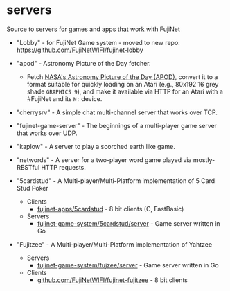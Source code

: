 # servers
Source to servers for games and apps that work with FujiNet

- "Lobby" - for FujiNet Game system - moved to new repo: https://github.com/FujiNetWIFI/fujinet-lobby

- "apod" - Astronomy Picture of the Day fetcher.
  - Fetch [NASA's Astronomy Picture of the Day (APOD)](https://apod.nasa.gov/apod/),
    convert it to a format suitable for quickly loading on an Atari (e.g.,
    80x192 16 grey shade `GRAPHICS 9`), and make it available via HTTP for
    an Atari with a #FujiNet and its `N:` device.

- "cherrysrv" - A simple chat multi-channel server that works over TCP.

- "fujinet-game-server" - The beginnings of a multi-player game server that works over UDP.

- "kaplow" - A server to play a scorched earth like game.

- "networds" - A server for a two-player word game played via mostly-RESTful HTTP requests.

- "5cardstud" - A Multi-player/Multi-Platform implementation of 5 Card Stud Poker
  - Clients
    - [fujinet-apps/5cardstud](https://github.com/FujiNetWIFI/fujinet-apps/tree/master/5cardstud) - 8 bit clients (C, FastBasic)
  - Servers
    - [fujinet-game-system/5cardstud/server](fujinet-game-system/5cardstud/server) - Game server written in Go

- "Fujitzee" - A Multi-player/Multi-Platform implementation of Yahtzee
  - Servers
    - [fujinet-game-system/fujzee/server](fujinet-game-system/fujitzee/server) - Game server written in Go
  - Clients
    - [github.com/FujiNetWIFI/fujinet-fujitzee](https://github.com/FujiNetWIFI/fujinet-fujitzee) -  8 bit clients
